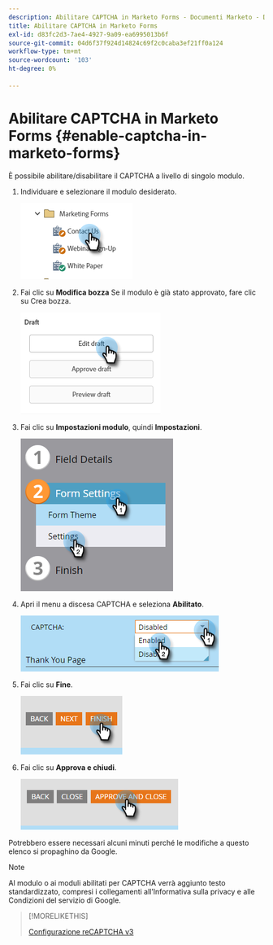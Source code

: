 ```yaml
---
description: Abilitare CAPTCHA in Marketo Forms - Documenti Marketo - Documentazione del prodotto
title: Abilitare CAPTCHA in Marketo Forms
exl-id: d83fc2d3-7ae4-4927-9a09-ea6995013b6f
source-git-commit: 04d6f37f924d14824c69f2c0caba3ef21ff0a124
workflow-type: tm+mt
source-wordcount: '103'
ht-degree: 0%

---
```


# Abilitare CAPTCHA in Marketo Forms {#enable-captcha-in-marketo-forms}

È possibile abilitare/disabilitare il CAPTCHA a livello di singolo modulo.

1. Individuare e selezionare il modulo desiderato.

   ![](assets/enable-captcha-in-marketo-forms-1.png)

1. Fai clic su **Modifica bozza** Se il modulo è già stato approvato, fare clic su Crea bozza.

   ![](assets/enable-captcha-in-marketo-forms-2.png)

1. Fai clic su **Impostazioni modulo**, quindi **Impostazioni**.

   ![](assets/enable-captcha-in-marketo-forms-3.png)

1. Apri il menu a discesa CAPTCHA e seleziona **Abilitato**.

   ![](assets/enable-captcha-in-marketo-forms-4.png)

1. Fai clic su **Fine**.

   ![](assets/enable-captcha-in-marketo-forms-5.png)

1. Fai clic su **Approva e chiudi**.

   ![](assets/enable-captcha-in-marketo-forms-6.png)

Potrebbero essere necessari alcuni minuti perché le modifiche a questo elenco si propaghino da Google.

>[!NOTE]
>
>Al modulo o ai moduli abilitati per CAPTCHA verrà aggiunto testo standardizzato, compresi i collegamenti all’Informativa sulla privacy e alle Condizioni del servizio di Google.

>[!MORELIKETHIS]
>
>[Configurazione reCAPTCHA v3](/help/marketo/product-docs/demand-generation/forms/using-captcha/setting-up-recaptcha-v3.md)
